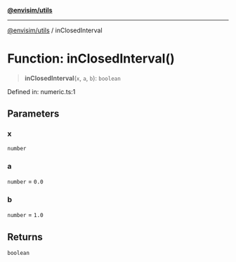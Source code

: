 [**@envisim/utils**](../README.md)

---

[@envisim/utils](../README.md) / inClosedInterval

# Function: inClosedInterval()

> **inClosedInterval**(`x`, `a`, `b`): `boolean`

Defined in: numeric.ts:1

## Parameters

### x

`number`

### a

`number` = `0.0`

### b

`number` = `1.0`

## Returns

`boolean`
